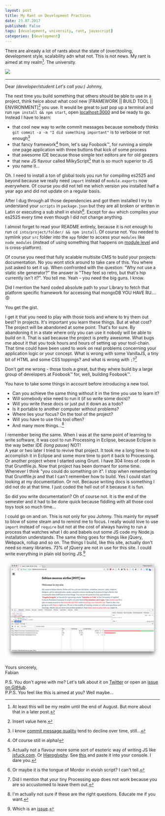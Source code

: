 ```yaml
---
layout: post
title: My Rant on Development Practices
date: 23.07.2017
published: False
tags: [development, university, rant, javascript]
categories: [development]
---
```


There are already a lot of rants about the state of (over)tooling, development style, scalability adn what not. This is not news. My rant is aimed at my realm[^8]. The university.  

[![](https://imgs.xkcd.com/comics/tools.png)](https://xkcd.com/1629/)

---



Dear *(developer/student Let's call you:)* Johnny,  

The next time you build something that others should be able to use in a project, think twice about what cool new \[FRAMEWORK \|\| BUILD TOOL \|\| ENVIRONMENT\][^0] you use. It would be great to just pop up a terminal and run `npm install && npm start`, open [localhost:3000](http://localhost:3000) and be ready to go. Instead I have to learn:  

- that cool new way to write commit messages because somebody thinks `git commit -a -m "I did something important"` is to verbose or not enough[^6]
- that fancy framework[^1] from, let's say Foobook™, for running a simple one page application with three buttons that kick of some process
- that awesome IDE because those simple text editors are for old geezers
- that new JS flavour called MilkyScript[^7] that is so much superior to JS 
- you name it… 

Oh. I need to install a ton of global tools you run for compiling es2525 and beyond because we really need `import` instead of `module.exports` now everywhere. Of course you did not tell me which version you installed half a year ago and did not update on a regular basis. 

After I dug through all those dependencies and got them installed I try to understand your `scripts` in `package.json` but they are all broken or written in Latin or executing a sub shell in elvish[^2]. Except for `dev` which compiles your es2525 every time even though I did not change anything.  

I almost forget to read your README entirely, because it is not enough to run `cd into/project/folder/ && npm install`. Of course not. You needed to symlink your `src` folder into the `app` folder to access your `modules` like `node_modules` (instead of using something that happens on [module level](https://github.com/patrick-steele-idem/app-module-path-node) and is cross-platform).  

Of course you need that fully scalable multisite CMS to build your projects documentation. No you wont stick around to take care of this. You where just asked to set it up. When confronted with the question: "Why not use a static site generator?" the answer is "They feel so retro, but that's hip currently isn't it?". You tell me. Yeah – you need the big guns. I know.  

Did I mention the hard coded absolute path to your Library to fetch that platform specific framework for accessing that mongoDB YOU HAVE RU.... 😡

You get the gist.  

I get it that you need to play with those tools and where to try them out best? In projects. It's important you learn these things. But at what cost? The project will be abandoned at some point. That's for sure. By abandoning it in a state where only you can use it nobody will be able to build on it. That is sad because the project is pretty awesome. What bugs me about it that you took hours and hours of setting up your tool-chain. That time could have been used to work on real problems concerning your application logic or your concept. What is wrong with some VanillaJS, a tiny bit of HTML and some CSS toppings? and what is wrong with `;`?[^3]

Don't get me wrong - those tools a great, but they where build by a large group of developers at Foobook™ for, well, building Foobook™. 

You have to take some things in account before introducing a new tool.  

- Can you achieve the same thing without it in the time you use to learn it?  
- Will somebody else need to run it (if so write some docs)?  
- Will you write these docs or just put it down as a todo?  
- Is it portable to another computer without problems?  
- Where lies your focus? On the tool of the project?  
- Will you have to use this tool often?  
- And many more things…[^5]

I remember being the same. When I was at the same point of learning to write software, it was cool to run Processing in Eclipse, because Eclipse is the way better IDE _(long pause)_ NOT!  
A year or two later I tried to revive that project. It took me a long time to not accomplish it in Eclipse and some more time to port it back to Processing. Or another project where I started using Grunt. I have 304 lines of code in that Gruntfile.js. Now that project has been dormant for some time. Whenever I think "you could do something on it". I stop when remembering that Gruntfile.js and that I can't remember how to build. Yes I could start looking at my documentation. Or not. Because writing docs is something I did not do at that time. I just coded the hell out of it because it is fun.  

So did you write documentation? Oh of course not. It is the end of the semester and it had to be done quick because fiddling with all those cool toys took so much time…   

I could go on and on. This is not only for you Johnny. This mainly for myself to blow of some steam and to remind me to focus. I really would love to use `import` instead of `require` but not at the cost of always having to run a process that watches what I do and babels out some JS code my Node.js installation understands. The same thing goes for things like jQuery, Webpack, rollup and so on. The things I build, like this site, actually don't need so many libraries. 73% of jQuery are not in use for this site. I could write everything in plain old boring JS.[^4]  

[![code coverage screenshot](/assets/images/blog/covarage-rant.png)](/assets/images/blog/covarage-rant.png)  

Yours sincerely,  
Fabian  

P.S. You don't agree with me? Let's talk about it on [Twitter](https://twitter.com/fmoronzirfas) or open an [issue on GitHub](https://github.com/fabianmoronzirfas/fabianmoronzirfas.github.io/issues).  
P.P.S. You feel like this is aimed at you? Well maybe…

<!-- footnotes -->

[^0]: Insert value here.
[^1]: Of course still in alpha!
[^2]: Or maybe it is the tongue of Mordor in elvish script? I can't tell.
[^3]: Did I mention that your tiny Processing app does not work because you are so accustomed to leave them out.
[^4]: Which is an [issue](https://github.com/fabianmoronzirfas/fabianmoronzirfas.github.io/issues/4).
[^5]: I'm actually not sure if these are the right questions. Educate me if you want.
[^6]: I know [commit message quality](https://xkcd.com/1296/) tend to decline over time, still…
[^7]: Actually not a flavour more some sort of esoteric way of writing JS like [jsfuck.com](http://www.jsfuck.com/). Or [Hieroglyphy](http://patriciopalladino.com/files/hieroglyphy/). See [this](https://gist.githubusercontent.com/fabianmoronzirfas/cb08fb6dadd29fa8d5bdf20a8e017486/raw/7175a2ec3d9b4935a02d40f08f65d276997415e7/alert-hello-world.js) and paste it into your console. I dare you.
[^8]: At least this will be my realm until the end of August. But more about that in a later post.
